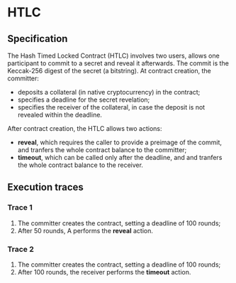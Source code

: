 # HTLC

## Specification

The Hash Timed Locked Contract (HTLC) involves two users,
allows one participant to commit to a secret and reveal it afterwards.
The commit is the Keccak-256 digest of the secret (a bitstring).
At contract creation, the committer:
- deposits a collateral (in native cryptocurrency) in the contract;
- specifies a deadline for the secret revelation;
- specifies the receiver of the collateral, 
in case the deposit is not revealed within the deadline.

After contract creation, the HTLC allows two actions:
- **reveal**, which requires the caller to provide a preimage of the commit,
and tranfers the whole contract balance to the committer;
- **timeout**, which can be called only after the deadline, and
and tranfers the whole contract balance to the receiver.

## Execution traces

### Trace 1

1. The committer creates the contract, setting a deadline of 100 rounds;
1. After 50 rounds, A performs the **reveal** action.

### Trace 2

1. The committer creates the contract, setting a deadline of 100 rounds;
1. After 100 rounds, the receiver performs the **timeout** action.